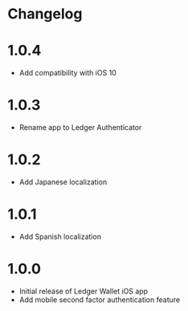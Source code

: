 # Changelog

1.0.4
=====
- Add compatibility with iOS 10

1.0.3
=====
- Rename app to Ledger Authenticator

1.0.2
=====
- Add Japanese localization

1.0.1
=====
- Add Spanish localization

1.0.0
=====
- Initial release of Ledger Wallet iOS app
- Add mobile second factor authentication feature
